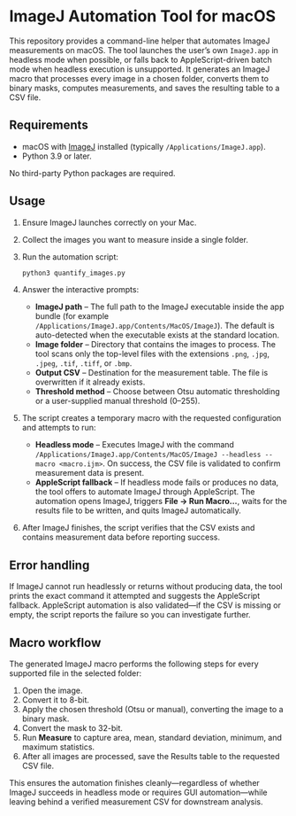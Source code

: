 # ImageJ Automation Tool for macOS

This repository provides a command-line helper that automates ImageJ measurements on macOS.
The tool launches the user’s own `ImageJ.app` in headless mode when possible, or falls back to
AppleScript-driven batch mode when headless execution is unsupported. It generates an ImageJ
macro that processes every image in a chosen folder, converts them to binary masks, computes
measurements, and saves the resulting table to a CSV file.

## Requirements

* macOS with [ImageJ](https://imagej.nih.gov/ij/) installed (typically `/Applications/ImageJ.app`).
* Python 3.9 or later.

No third-party Python packages are required.

## Usage

1. Ensure ImageJ launches correctly on your Mac.
2. Collect the images you want to measure inside a single folder.
3. Run the automation script:

   ```bash
   python3 quantify_images.py
   ```

4. Answer the interactive prompts:
   * **ImageJ path** – The full path to the ImageJ executable inside the app bundle
     (for example `/Applications/ImageJ.app/Contents/MacOS/ImageJ`). The default is auto-detected
     when the executable exists at the standard location.
   * **Image folder** – Directory that contains the images to process. The tool scans only the
     top-level files with the extensions `.png`, `.jpg`, `.jpeg`, `.tif`, `.tiff`, or `.bmp`.
   * **Output CSV** – Destination for the measurement table. The file is overwritten if it already
     exists.
   * **Threshold method** – Choose between Otsu automatic thresholding or a user-supplied manual
     threshold (0–255).

5. The script creates a temporary macro with the requested configuration and attempts to run:
   * **Headless mode** – Executes ImageJ with the command
     `/Applications/ImageJ.app/Contents/MacOS/ImageJ --headless --macro <macro.ijm>`.
     On success, the CSV file is validated to confirm measurement data is present.
   * **AppleScript fallback** – If headless mode fails or produces no data, the tool offers to
     automate ImageJ through AppleScript. The automation opens ImageJ, triggers **File → Run
     Macro…**, waits for the results file to be written, and quits ImageJ automatically.

6. After ImageJ finishes, the script verifies that the CSV exists and contains measurement data
   before reporting success.

## Error handling

If ImageJ cannot run headlessly or returns without producing data, the tool prints the exact
command it attempted and suggests the AppleScript fallback. AppleScript automation is also
validated—if the CSV is missing or empty, the script reports the failure so you can investigate
further.

## Macro workflow

The generated ImageJ macro performs the following steps for every supported file in the selected
folder:

1. Open the image.
2. Convert it to 8-bit.
3. Apply the chosen threshold (Otsu or manual), converting the image to a binary mask.
4. Convert the mask to 32-bit.
5. Run **Measure** to capture area, mean, standard deviation, minimum, and maximum statistics.
6. After all images are processed, save the Results table to the requested CSV file.

This ensures the automation finishes cleanly—regardless of whether ImageJ succeeds in headless
mode or requires GUI automation—while leaving behind a verified measurement CSV for downstream
analysis.
